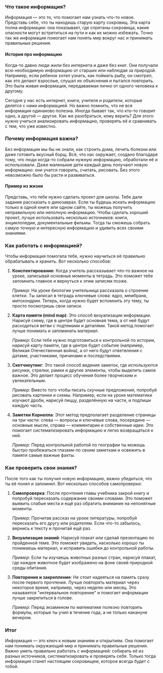 ### Что такое информация?

Информация — это то, что помогает нам узнать что-то новое. Представь себе, что ты находишь старую карту сокровищ. Эта карта полна информации: она показывает, где спрятаны сокровища, какие опасности могут встретиться на пути и как их можно избежать. Точно так же информация помогает нам понять мир вокруг нас и принимать правильные решения.

#### История про информацию

Когда-то давно люди жили без интернета и даже без книг. Они получали всю необходимую информацию от старших или наблюдая за природой. Например, если ребенок хотел узнать, как поймать рыбу, он смотрел, как это делают взрослые, слушал их объяснения и пытался повторить. Это была живая информация, передаваемая лично от одного человека к другому.

Сегодня у нас есть интернет, книги, учителя и родители, которые делятся с нами информацией. Но важно помнить, что не вся информация одинаково полезна. Иногда бывает так, что кто-то говорит одно, а другой — другое. Как же разобраться, кому верить? Для этого нужно учиться анализировать информацию, проверять её и сравнивать с тем, что уже известно.

### Почему информация важна?

Без информации мы бы не знали, как строить дома, лечить болезни или даже готовить вкусный борщ. Всё, что нас окружает, создано благодаря тому, что люди когда-то собрали нужную информацию, обработали её и использовали. Даже маленькие дети каждый день получают новую информацию: они учатся говорить, считать, рисовать. Без этого невозможно было бы расти и развиваться.

#### Пример из жизни

Представь, что тебе нужно сделать проект для школы. Тебе дали задание рассказать о динозаврах. Если ты будешь искать информацию только в одной книге или одном сайте, ты можешь получить неправильную или неполную информацию. Чтобы сделать хороший проект, лучше использовать несколько источников: книги, энциклопедии, документальные фильмы. Тогда ты сможешь собрать самую точную и интересную информацию и удивить всех своими знаниями.

### Как работать с информацией?

Чтобы информация помогала тебе, нужно научиться её правильно обрабатывать и хранить. Вот несколько способов:

1. **Конспектирование**: Когда учитель рассказывает что-то важное на уроке, записывай основные моменты в тетрадь. Это поможет тебе запомнить главное и вернуться к этим записям позже.
   
   _Пример_: На уроке биологии учительница рассказала о строении клетки. Ты записал в тетрадь ключевые слова: ядро, мембрана, митохондрии. Теперь, когда нужно будет вспомнить эту тему, ты просто посмотришь свои записи.

2. **Карта памяти (mind map)**: Это способ визуализации информации. Нарисуй схему, где в центре будет основная тема, а от неё будут расходиться ветви с подтемами и деталями. Такой метод помогает лучше понимать и запоминать материал.

   _Пример_: Если тебе нужно подготовиться к контрольной по истории, нарисуй карту памяти, где в центре будет событие (например, Великая Отечественная война), а от него будут ответвления с датами, участниками, причинами и последствиями.

3. **Скетчноутинг**: Это такой способ ведения заметок, где используются рисунки, стрелки, рамки и другие элементы, чтобы выделить самое важное. Это делает процесс обучения более творческим и увлекательным.

   _Пример_: Вместо того чтобы писать скучные предложения, попробуй рисовать картинки и схемы. Например, если на уроке математики изучают дроби, нарисуй пиццу, разделённую на части, и подпиши каждую часть.

4. **Заметки Корнелла**: Этот метод предполагает разделение страницы на три части: слева — вопросы и ключевые слова, посередине — основные мысли, справа — комментарии и собственные идеи. Это помогает систематизировать информацию и легко возвращаться к ней.

   _Пример_: Перед контрольной работой по географии ты можешь быстро пробежаться глазами по своим заметкам и освежить в памяти самые важные факты.

### Как проверить свои знания?

После того как ты получил новую информацию, важно убедиться, что ты её понял и запомнил. Вот несколько способов самопроверки:

1. **Самопроверка**: После прочтения главы учебника закрой книгу и попробуй пересказать содержание своими словами. Это поможет выявить слабые места и ещё раз обратить внимание на непонятные моменты.

   _Пример_: Прочитав рассказ на уроке литературы, попробуй пересказать его другу или родителям. Если что-то забылось, вернись к тексту и прочитай ещё раз.

2. **Визуализация знаний**: Нарисуй плакат или сделай презентацию по пройденной теме. Это поможет увидеть, насколько хорошо ты понимаешь материал, и исправить ошибки до контрольной работы.

   _Пример_: Если ты изучаешь животных разных стран, нарисуй плакат, где каждое животное будет изображено на фоне своей природной среды обитания.

3. **Повторение и закрепление**: Не стоит надеяться на память сразу после первого прочтения. Лучше повторять материал через некоторое время, например, через неделю или месяц. Это называется "интервальное повторение" и помогает информации лучше закрепиться в голове.

   _Пример_: Перед экзаменом по математике полезно повторить формулы, которые ты учил в течение года, а не только накануне вечером.

### Итог

Информация — это ключ к новым знаниям и открытиям. Она помогает нам понимать окружающий мир и принимать правильные решения. Важно уметь правильно работать с информацией: собирать её из разных источников, систематизировать и проверять себя. Только тогда информация станет настоящим сокровищем, которое всегда будет с тобой.